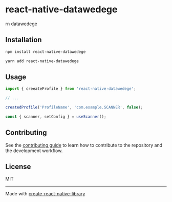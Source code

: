 # react-native-datawedege

rn datawedege

## Installation

```sh
npm install react-native-datawedege
```

```sh
yarn add react-native-datawedege
```

## Usage

```js
import { creeateProfile } from 'react-native-datawedege';

// ...

createdProfile('ProfileName', 'com.example.SCANNER', false);

const { scanner, setConfig } = useScanner();
```

## Contributing

See the [contributing guide](CONTRIBUTING.md) to learn how to contribute to the repository and the development workflow.

## License

MIT

---

Made with [create-react-native-library](https://github.com/callstack/react-native-builder-bob)

